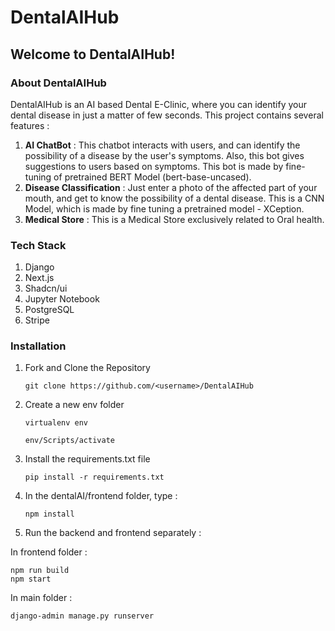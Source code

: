 # DentalAIHub
## Welcome to DentalAIHub!
### About DentalAIHub
DentalAIHub is an AI based Dental E-Clinic, where you can identify your dental disease in just a matter of few seconds. This project contains several features : 
1. **AI ChatBot** : This chatbot interacts with users, and can identify the possibility of a disease by the user's symptoms. Also, this bot gives suggestions to users based on symptoms. This bot is made by fine-tuning of pretrained BERT Model (bert-base-uncased).
2. **Disease Classification** : Just enter a photo of the affected part of your mouth, and get to know the possibility of a dental disease. This is a CNN Model, which is made by fine tuning a pretrained model - XCeption.
3. **Medical Store** : This is a Medical Store exclusively related to Oral health.


### Tech Stack
1. Django
2. Next.js
3. Shadcn/ui 
4. Jupyter Notebook
5. PostgreSQL
6. Stripe

### Installation
1. Fork and Clone the Repository
   ```
   git clone https://github.com/<username>/DentalAIHub
   ```
3. Create a new env folder
   ```
   virtualenv env
   ```
   ```
   env/Scripts/activate
   ```
5. Install the requirements.txt file
   ```
   pip install -r requirements.txt
    ```
6. In the dentalAI/frontend folder, type : 

    ```
   npm install
   ```
7. Run the backend and frontend separately :
 
In frontend folder : 
   ```
   npm run build
   npm start
   ```
   
In main folder : 
   ```
   django-admin manage.py runserver
   ```

